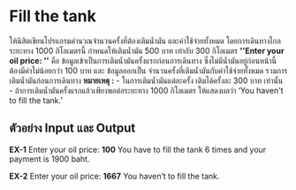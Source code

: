 # Fill the tank
ให้นิสิตเขียนโปรแกรมคำนวณจำนวนครั้งที่ต้องเติมน้ำมัน และค่าใช้จ่ายทั้งหมด โดยการเดินทางไกลระยะทาง 1000 กิโลเมตรนี้  กำหนดให้เติมน้ำมัน  500  บาท  เท่ากับ  300  กิโลเมตร  **''Enter your oil price: ''** คือ ข้อมูลเข้าเป็นการเติมน้ำมันครั้งแรกก่อนการเดินทาง ซึ่งไม่มีน้ำมันอยู่ก่อนหน้านี้ ต้องมีค่าไม่น้อยกว่า 100 บาท  และ ข้อมูลออกเป็น จำนวนครั้งที่เติมน้ำมันกับค่าใช้จ่ายทั้งหมด รวมการเติมน้ำมันก่อนการเดินทาง
	  **หมายเหตุ :** 
	- ในการเติมน้ำมันแต่ละครั้ง เติมได้ครั้งละ 300 บาท เท่านั้น
    - ถ้าการเติมน้ำมันครั้งแรกแล้วเพียงพอต่อระยะทาง 1000 กิโลเมตร 
         ให้แสดงผลว่า ‘You haven't to fill the tank.’

## ตัวอย่าง Input และ Output
**EX-1** 
 Enter your oil price: **100**
You have to fill the tank 6 times and your payment is 1900 baht.

**EX-2**
Enter your oil price: **1667**
You haven’t to fill the tank.
